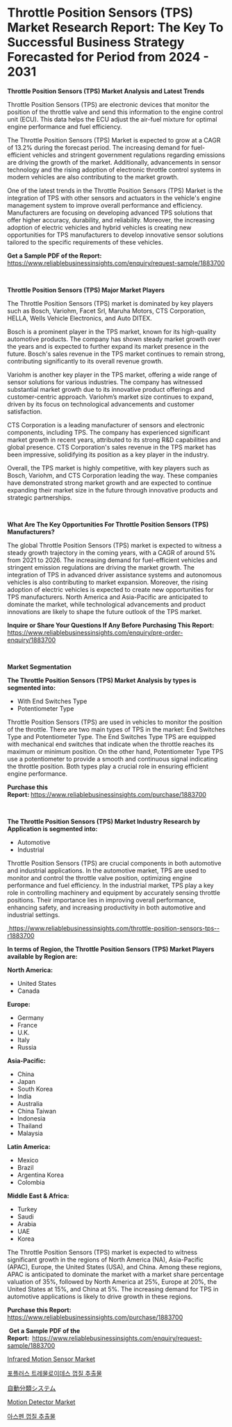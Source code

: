 <p><h1>Throttle Position Sensors (TPS) Market Research Report: The Key To Successful Business Strategy Forecasted for Period from 2024 - 2031</h1></p><p><strong>Throttle Position Sensors (TPS) Market Analysis and Latest Trends</strong></p>
<p><p>Throttle Position Sensors (TPS) are electronic devices that monitor the position of the throttle valve and send this information to the engine control unit (ECU). This data helps the ECU adjust the air-fuel mixture for optimal engine performance and fuel efficiency.</p><p>The Throttle Position Sensors (TPS) Market is expected to grow at a CAGR of 13.2% during the forecast period. The increasing demand for fuel-efficient vehicles and stringent government regulations regarding emissions are driving the growth of the market. Additionally, advancements in sensor technology and the rising adoption of electronic throttle control systems in modern vehicles are also contributing to the market growth.</p><p>One of the latest trends in the Throttle Position Sensors (TPS) Market is the integration of TPS with other sensors and actuators in the vehicle's engine management system to improve overall performance and efficiency. Manufacturers are focusing on developing advanced TPS solutions that offer higher accuracy, durability, and reliability. Moreover, the increasing adoption of electric vehicles and hybrid vehicles is creating new opportunities for TPS manufacturers to develop innovative sensor solutions tailored to the specific requirements of these vehicles.</p></p>
<p><strong>Get a Sample PDF of the Report:&nbsp;</strong> <a href="https://www.reliablebusinessinsights.com/enquiry/request-sample/1883700">https://www.reliablebusinessinsights.com/enquiry/request-sample/1883700</a></p>
<p>&nbsp;</p>
<p><strong>Throttle Position Sensors (TPS) Major Market Players</strong></p>
<p><p>The Throttle Position Sensors (TPS) market is dominated by key players such as Bosch, Variohm, Facet Srl, Maruha Motors, CTS Corporation, HELLA, Wells Vehicle Electronics, and Auto DITEX.</p><p>Bosch is a prominent player in the TPS market, known for its high-quality automotive products. The company has shown steady market growth over the years and is expected to further expand its market presence in the future. Bosch's sales revenue in the TPS market continues to remain strong, contributing significantly to its overall revenue growth.</p><p>Variohm is another key player in the TPS market, offering a wide range of sensor solutions for various industries. The company has witnessed substantial market growth due to its innovative product offerings and customer-centric approach. Variohm’s market size continues to expand, driven by its focus on technological advancements and customer satisfaction.</p><p>CTS Corporation is a leading manufacturer of sensors and electronic components, including TPS. The company has experienced significant market growth in recent years, attributed to its strong R&D capabilities and global presence. CTS Corporation's sales revenue in the TPS market has been impressive, solidifying its position as a key player in the industry.</p><p>Overall, the TPS market is highly competitive, with key players such as Bosch, Variohm, and CTS Corporation leading the way. These companies have demonstrated strong market growth and are expected to continue expanding their market size in the future through innovative products and strategic partnerships.</p></p>
<p>&nbsp;</p>
<p><strong>What Are The Key Opportunities For Throttle Position Sensors (TPS) Manufacturers?</strong></p>
<p><p>The global Throttle Position Sensors (TPS) market is expected to witness a steady growth trajectory in the coming years, with a CAGR of around 5% from 2021 to 2026. The increasing demand for fuel-efficient vehicles and stringent emission regulations are driving the market growth. The integration of TPS in advanced driver assistance systems and autonomous vehicles is also contributing to market expansion. Moreover, the rising adoption of electric vehicles is expected to create new opportunities for TPS manufacturers. North America and Asia-Pacific are anticipated to dominate the market, while technological advancements and product innovations are likely to shape the future outlook of the TPS market.</p></p>
<p><strong>Inquire or Share Your Questions If Any Before Purchasing This Report:</strong> <a href="https://www.reliablebusinessinsights.com/enquiry/pre-order-enquiry/1883700">https://www.reliablebusinessinsights.com/enquiry/pre-order-enquiry/1883700</a></p>
<p>&nbsp;</p>
<p><strong>Market Segmentation</strong></p>
<p><strong>The Throttle Position Sensors (TPS) Market Analysis by types is segmented into:</strong></p>
<p><ul><li>With End Switches Type</li><li>Potentiometer Type</li></ul></p>
<p><p>Throttle Position Sensors (TPS) are used in vehicles to monitor the position of the throttle. There are two main types of TPS in the market: End Switches Type and Potentiometer Type. The End Switches Type TPS are equipped with mechanical end switches that indicate when the throttle reaches its maximum or minimum position. On the other hand, Potentiometer Type TPS use a potentiometer to provide a smooth and continuous signal indicating the throttle position. Both types play a crucial role in ensuring efficient engine performance.</p></p>
<p><strong>Purchase this Report:&nbsp;</strong><a href="https://www.reliablebusinessinsights.com/purchase/1883700">https://www.reliablebusinessinsights.com/purchase/1883700</a></p>
<p>&nbsp;</p>
<p><strong>The Throttle Position Sensors (TPS) Market Industry Research by Application is segmented into:</strong></p>
<p><ul><li>Automotive</li><li>Industrial</li></ul></p>
<p><p>Throttle Position Sensors (TPS) are crucial components in both automotive and industrial applications. In the automotive market, TPS are used to monitor and control the throttle valve position, optimizing engine performance and fuel efficiency. In the industrial market, TPS play a key role in controlling machinery and equipment by accurately sensing throttle positions. Their importance lies in improving overall performance, enhancing safety, and increasing productivity in both automotive and industrial settings.</p></p>
<p><a href="https://www.reliablebusinessinsights.com/throttle-position-sensors-tps--r1883700">&nbsp;https://www.reliablebusinessinsights.com/throttle-position-sensors-tps--r1883700</a></p>
<p><strong>In terms of Region, the Throttle Position Sensors (TPS) Market Players available by Region are:</strong></p>
<p>
    <p> <strong> North America: </strong>
        <ul>
            <li>United States</li>
            <li>Canada</li>
        </ul>
        </p> 
    <p> <strong> Europe: </strong>
        <ul>
            <li>Germany</li>
            <li>France</li>
            <li>U.K.</li>
            <li>Italy</li>
            <li>Russia</li>
        </ul>
        </p> 
    <p> <strong> Asia-Pacific: </strong>
        <ul>
            <li>China</li>
            <li>Japan</li>
            <li>South Korea</li>
            <li>India</li>
            <li>Australia</li>
            <li>China Taiwan</li>
            <li>Indonesia</li>
            <li>Thailand</li>
            <li>Malaysia</li>
        </ul>
        </p> 
    <p> <strong> Latin America: </strong>
        <ul>
            <li>Mexico</li>
            <li>Brazil</li>
            <li>Argentina Korea</li>
            <li>Colombia</li>
        </ul>
        </p> 
    <p> <strong> Middle East & Africa: </strong>
        <ul>
            <li>Turkey</li>
            <li>Saudi</li>
            <li>Arabia</li>
            <li>UAE</li>
            <li>Korea</li>
        </ul>
    </p>
    </p>
<p><p>The Throttle Position Sensors (TPS) market is expected to witness significant growth in the regions of North America (NA), Asia-Pacific (APAC), Europe, the United States (USA), and China. Among these regions, APAC is anticipated to dominate the market with a market share percentage valuation of 35%, followed by North America at 25%, Europe at 20%, the United States at 15%, and China at 5%. The increasing demand for TPS in automotive applications is likely to drive growth in these regions.</p></p>
<p><strong>Purchase this Report: </strong><a href="https://www.reliablebusinessinsights.com/purchase/1883700">https://www.reliablebusinessinsights.com/purchase/1883700</a></p>
<p>&nbsp;<strong>Get a Sample PDF of the Report:&nbsp;&nbsp;</strong><a href="https://www.reliablebusinessinsights.com/enquiry/request-sample/1883700">https://www.reliablebusinessinsights.com/enquiry/request-sample/1883700</a></p>
<p><strong></strong></p>
<p><p><a href="https://github.com/zkngisync/Market-Research-Report-List-1/blob/main/infrared-motion-sensor-market.md">Infrared Motion Sensor Market</a></p><p><a href="https://github.com/dollarearner151/Market-Research-Report-List-1/blob/main/8386391158333.md">포플러스 트레물로이데스 껍질 추출물</a></p><p><a href="https://github.com/DayanaRunolfsdottir/Market-Research-Report-List-1/blob/main/7967624148834.md">自動分類システム</a></p><p><a href="https://github.com/LitzyGulgowski2023/Market-Research-Report-List-1/blob/main/motion-detector-market.md">Motion Detector Market</a></p><p><a href="https://github.com/Gregost89076vddcv/Market-Research-Report-List-1/blob/main/1964548158332.md">아스펜 껍질 추출물</a></p></p>
